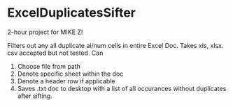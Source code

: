 # ExcelDuplicatesSifter
2-hour project for MIKE Z!

Filters out any all duplicate al/num cells in entire Excel Doc. Takes xls, xlsx. csv accepted but not tested.
Can
1) Choose file from path
2) Denote specific sheet within the doc
3) Denote a header row if applicable
4) Saves .txt doc to desktop with a list of all occurances without duplicates after sifting.
